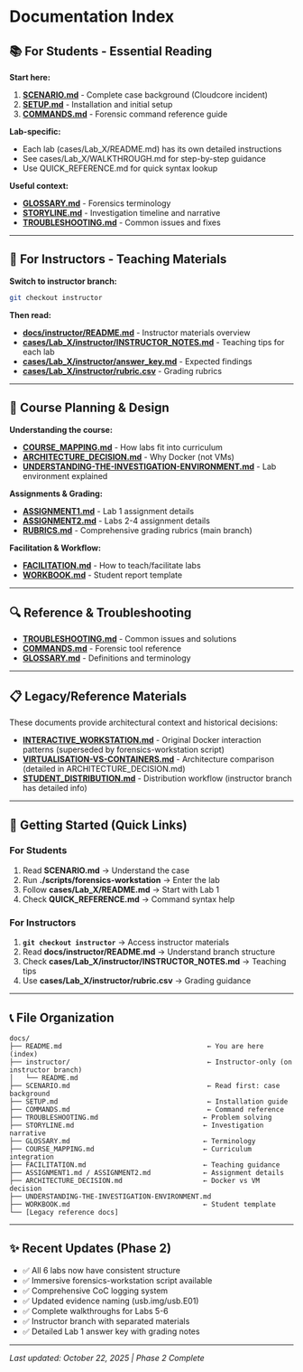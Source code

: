 # Documentation Index

## 📚 For Students - Essential Reading

**Start here:**
1. **[SCENARIO.md](SCENARIO.md)** - Complete case background (Cloudcore incident)
2. **[SETUP.md](SETUP.md)** - Installation and initial setup
3. **[COMMANDS.md](COMMANDS.md)** - Forensic command reference guide

**Lab-specific:**
- Each lab (cases/Lab_X/README.md) has its own detailed instructions
- See cases/Lab_X/WALKTHROUGH.md for step-by-step guidance
- Use QUICK_REFERENCE.md for quick syntax lookup

**Useful context:**
- **[GLOSSARY.md](GLOSSARY.md)** - Forensics terminology
- **[STORYLINE.md](STORYLINE.md)** - Investigation timeline and narrative
- **[TROUBLESHOOTING.md](TROUBLESHOOTING.md)** - Common issues and fixes

---

## 🏫 For Instructors - Teaching Materials

**Switch to instructor branch:**
```bash
git checkout instructor
```

**Then read:**
- **[docs/instructor/README.md](instructor/README.md)** - Instructor materials overview
- **[cases/Lab_X/instructor/INSTRUCTOR_NOTES.md](../cases/)** - Teaching tips for each lab
- **[cases/Lab_X/instructor/answer_key.md](../cases/)** - Expected findings
- **[cases/Lab_X/instructor/rubric.csv](../cases/)** - Grading rubrics

---

## 📖 Course Planning & Design

**Understanding the course:**
- **[COURSE_MAPPING.md](COURSE_MAPPING.md)** - How labs fit into curriculum
- **[ARCHITECTURE_DECISION.md](ARCHITECTURE_DECISION.md)** - Why Docker (not VMs)
- **[UNDERSTANDING-THE-INVESTIGATION-ENVIRONMENT.md](UNDERSTANDING-THE-INVESTIGATION-ENVIRONMENT.md)** - Lab environment explained

**Assignments & Grading:**
- **[ASSIGNMENT1.md](ASSIGNMENT1.md)** - Lab 1 assignment details
- **[ASSIGNMENT2.md](ASSIGNMENT2.md)** - Labs 2-4 assignment details
- **[RUBRICS.md](RUBRICS.md)** - Comprehensive grading rubrics (main branch)

**Facilitation & Workflow:**
- **[FACILITATION.md](FACILITATION.md)** - How to teach/facilitate labs
- **[WORKBOOK.md](WORKBOOK.md)** - Student report template

---

## 🔍 Reference & Troubleshooting

- **[TROUBLESHOOTING.md](TROUBLESHOOTING.md)** - Common issues and solutions
- **[COMMANDS.md](COMMANDS.md)** - Forensic tool reference
- **[GLOSSARY.md](GLOSSARY.md)** - Definitions and terminology

---

## 📋 Legacy/Reference Materials

These documents provide architectural context and historical decisions:

- **[INTERACTIVE_WORKSTATION.md](INTERACTIVE_WORKSTATION.md)** - Original Docker interaction patterns (superseded by forensics-workstation script)
- **[VIRTUALISATION-VS-CONTAINERS.md](VIRTUALISATION-VS-CONTAINERS.md)** - Architecture comparison (detailed in ARCHITECTURE_DECISION.md)
- **[STUDENT_DISTRIBUTION.md](STUDENT_DISTRIBUTION.md)** - Distribution workflow (instructor branch has detailed info)

---

## 🚀 Getting Started (Quick Links)

### For Students
1. Read **SCENARIO.md** → Understand the case
2. Run **./scripts/forensics-workstation** → Enter the lab
3. Follow **cases/Lab_X/README.md** → Start with Lab 1
4. Check **QUICK_REFERENCE.md** → Command syntax help

### For Instructors
1. **`git checkout instructor`** → Access instructor materials
2. Read **docs/instructor/README.md** → Understand branch structure
3. Check **cases/Lab_X/instructor/INSTRUCTOR_NOTES.md** → Teaching tips
4. Use **cases/Lab_X/instructor/rubric.csv** → Grading guidance

---

## 📞 File Organization

```
docs/
├── README.md                                    ← You are here (index)
├── instructor/                                  ← Instructor-only (on instructor branch)
│   └── README.md
├── SCENARIO.md                                  ← Read first: case background
├── SETUP.md                                     ← Installation guide
├── COMMANDS.md                                  ← Command reference
├── TROUBLESHOOTING.md                          ← Problem solving
├── STORYLINE.md                                ← Investigation narrative
├── GLOSSARY.md                                 ← Terminology
├── COURSE_MAPPING.md                           ← Curriculum integration
├── FACILITATION.md                             ← Teaching guidance
├── ASSIGNMENT1.md / ASSIGNMENT2.md             ← Assignment details
├── ARCHITECTURE_DECISION.md                    ← Docker vs VM decision
├── UNDERSTANDING-THE-INVESTIGATION-ENVIRONMENT.md
├── WORKBOOK.md                                 ← Student template
└── [Legacy reference docs]
```

---

## ✨ Recent Updates (Phase 2)

- ✅ All 6 labs now have consistent structure
- ✅ Immersive forensics-workstation script available
- ✅ Comprehensive CoC logging system
- ✅ Updated evidence naming (usb.img/usb.E01)
- ✅ Complete walkthroughs for Labs 5-6
- ✅ Instructor branch with separated materials
- ✅ Detailed Lab 1 answer key with grading notes

---

*Last updated: October 22, 2025 | Phase 2 Complete*
